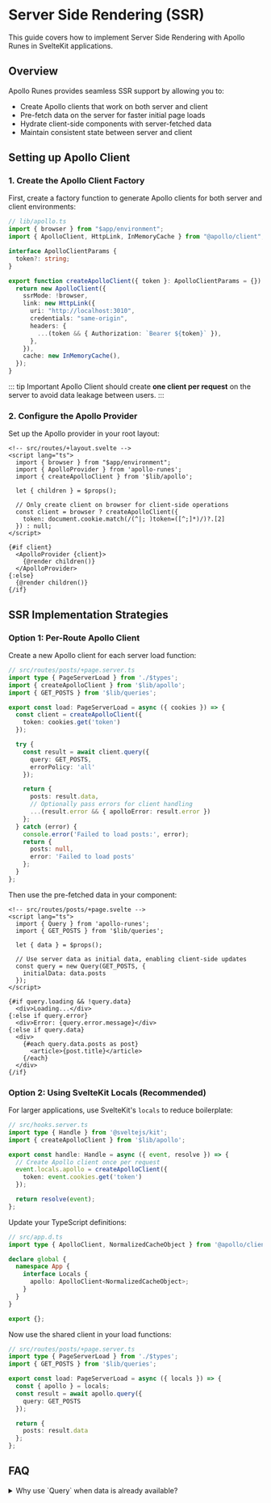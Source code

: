 # Server Side Rendering (SSR)

This guide covers how to implement Server Side Rendering with Apollo Runes in SvelteKit applications.

## Overview

Apollo Runes provides seamless SSR support by allowing you to:
- Create Apollo clients that work on both server and client
- Pre-fetch data on the server for faster initial page loads
- Hydrate client-side components with server-fetched data
- Maintain consistent state between server and client

## Setting up Apollo Client

### 1. Create the Apollo Client Factory

First, create a factory function to generate Apollo clients for both server and client environments:

```ts
// lib/apollo.ts
import { browser } from "$app/environment";
import { ApolloClient, HttpLink, InMemoryCache } from "@apollo/client";

interface ApolloClientParams {
  token?: string;
}

export function createApolloClient({ token }: ApolloClientParams = {}) {
  return new ApolloClient({
    ssrMode: !browser,
    link: new HttpLink({
      uri: "http://localhost:3010",
      credentials: "same-origin",
      headers: {
        ...(token && { Authorization: `Bearer ${token}` }),
      },
    }),
    cache: new InMemoryCache(),
  });
}
```

::: tip Important
Apollo Client should create **one client per request** on the server to avoid data leakage between users.
:::

### 2. Configure the Apollo Provider

Set up the Apollo provider in your root layout:

```svelte
<!-- src/routes/+layout.svelte -->
<script lang="ts">
  import { browser } from "$app/environment";
  import { ApolloProvider } from 'apollo-runes';
  import { createApolloClient } from '$lib/apollo';

  let { children } = $props();

  // Only create client on browser for client-side operations
  const client = browser ? createApolloClient({
    token: document.cookie.match(/(^|; )token=([^;]*)/)?.[2]
  }) : null;
</script>

{#if client}
  <ApolloProvider {client}>
    {@render children()}
  </ApolloProvider>
{:else}
  {@render children()}
{/if}
```

## SSR Implementation Strategies

### Option 1: Per-Route Apollo Client

Create a new Apollo client for each server load function:

```ts
// src/routes/posts/+page.server.ts
import type { PageServerLoad } from './$types';
import { createApolloClient } from '$lib/apollo';
import { GET_POSTS } from '$lib/queries';

export const load: PageServerLoad = async ({ cookies }) => {
  const client = createApolloClient({ 
    token: cookies.get('token') 
  });

  try {
    const result = await client.query({
      query: GET_POSTS,
      errorPolicy: 'all'
    });

    return {
      posts: result.data,
      // Optionally pass errors for client handling
      ...(result.error && { apolloError: result.error })
    };
  } catch (error) {
    console.error('Failed to load posts:', error);
    return {
      posts: null,
      error: 'Failed to load posts'
    };
  }
};
```

Then use the pre-fetched data in your component:

```svelte
<!-- src/routes/posts/+page.svelte -->
<script lang="ts">
  import { Query } from 'apollo-runes';
  import { GET_POSTS } from '$lib/queries';

  let { data } = $props();

  // Use server data as initial data, enabling client-side updates
  const query = new Query(GET_POSTS, { 
    initialData: data.posts 
  });
</script>

{#if query.loading && !query.data}
  <div>Loading...</div>
{:else if query.error}
  <div>Error: {query.error.message}</div>
{:else if query.data}
  <div>
    {#each query.data.posts as post}
      <article>{post.title}</article>
    {/each}
  </div>
{/if}
```

### Option 2: Using SvelteKit Locals (Recommended)

For larger applications, use SvelteKit's `locals` to reduce boilerplate:

```ts
// src/hooks.server.ts
import type { Handle } from '@sveltejs/kit';
import { createApolloClient } from '$lib/apollo';

export const handle: Handle = async ({ event, resolve }) => {
  // Create Apollo client once per request
  event.locals.apollo = createApolloClient({ 
    token: event.cookies.get('token') 
  });

  return resolve(event);
};
```

Update your TypeScript definitions:

```ts
// src/app.d.ts
import type { ApolloClient, NormalizedCacheObject } from '@apollo/client';

declare global {
  namespace App {
    interface Locals {
      apollo: ApolloClient<NormalizedCacheObject>;
    }
  }
}

export {};
```

Now use the shared client in your load functions:

```ts
// src/routes/posts/+page.server.ts
import type { PageServerLoad } from './$types';
import { GET_POSTS } from '$lib/queries';

export const load: PageServerLoad = async ({ locals }) => {
  const { apollo } = locals;
  const result = await apollo.query({
    query: GET_POSTS
  });

  return {
    posts: result.data
  };
};
```


## FAQ

<details>
  <summary>Why use `Query` when data is already available?</summary>
  
  Using Apollo Runes, you can fetch data again, subscribe to updates, or load more items for pagination. The reason to use a query even when data exists is that it expands your options for interacting with that resource.
</details>

